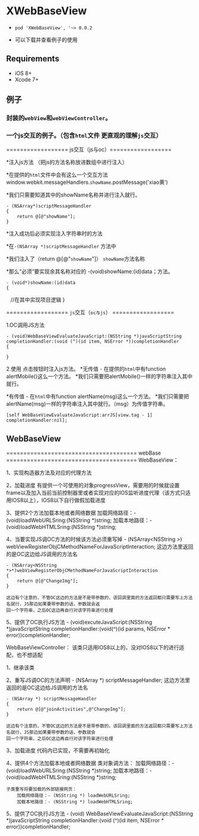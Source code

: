 # XWebBaseView




-   `pod 'XWebBaseView', '~> 0.0.2`

-  可以下载并查看例子的使用

## Requirements
- iOS 8+ 
- Xcode 7+

## 例子

### 封装的`webView`和`webViewController`。

### 一个js交互的例子。（包含`html`文件 更直观的理解`js`交互）


================== js交互（js与oc）==================


*注入js方法 （把js的方法名称放进数组中进行注入）

*在提供的`html`文件中会有这么一个交互方法 window.webkit.messageHandlers.`showName`.postMessage('xiao黄')

*我们只需要知道其中的showName名称并进行注入就行。

    - (NSArray*)scriptMessageHandler
    {
        return @[@"showName"];
    }
 



*注入成功后必须实现注入字符串时的方法

*在`-(NSArray *)scriptMessageHandler` 方法中

*我们注入了（return @[@"`showName`"]）  `showName`方法名称

*那么“必须”要实现余其名称对应的 -(void)showName:(id)data；方法。


    - (void*)showName:(id)data
    {
    //在其中实现项目逻辑
    }
 

================== `js`交互（`oc与js`） ==================


1.OC调用JS方法

    - (void)WebBaseViewEvaluateJavaScript:(NSString *)javaScriptString completionHandler:(void (^)(id item, NSError *))completionHandler
    {
        
    }

2.使用 点击按钮时注入js方法。
*无传值 - 在提供的`html`中有function alertMobile()这么一个方法。
*我们只需要把alertMobile()一样的字符串注入其中就行。

*有传值 - 在`html`中有function alertName(msg)这么一个方法。
*我们只需要把alertName(msg)一样的字符串注入其中就行。（msg）为传值字符串。

    [self WebBaseViewEvaluateJavaScript:arrJS[view.tag - 1] completionHandler:nil];
    
    
    
## WebBaseView    
====================================== webBase ======================================
WebBaseView：  

1、实现构造器方法及对应的代理方法

2、加载进度
    有提供一个可使用的对象progressView，需要用的时候就设置frame以及加入当前当前控制器里或者实现对应的IOS监听进度代理（该方式只适用IOS8以上），IOS8以下自行做假加载进度

3、提供2个方法加载本地或者网络数据
    加载网络路径：- (void)loadWebURLSring:(NSString *)string;
    加载本地路径：- (void)loadWebHTMLSring:(NSString *)string;

4、当要实现JS调OC方法的时候该方法必须重写掉
    - (NSArray<NSString *>*) webViewRegisterObjCMethodNameForJavaScriptInteraction;
    这边方法里返回的是OC这边给JS调用的方法名

    - (NSArray<NSString *>*)webViewRegisterObjCMethodNameForJavaScriptInteraction
    {
        return @[@"ChangeImg"];
    }

    这边有个注意的，不管OC这边的方法是不是带参数的，该回调里面的方法返回都只需要写上方法名就行，JS那边如果要带参数的话，参数就会返
    回一个字符串，之后OC这边再自行对该字符串进行处理

5、提供了OC执行JS方法
    - (void)excuteJavaScript:(NSString *)javaScriptString completionHandler:(void(^)(id params, NSError * error))completionHandler;
    
    


WebBaseViewController：
    该类只适用IOS8以上的，没对IOS8以下的进行适配，也不想适配

1、继承该类

2、重写JS调OC的方法声明
    - (NSArray *) scriptMessageHandler;
    这边方法里返回的是OC这边给JS调用的方法名
    
    - (NSArray *) scriptMessageHandler
    {
        return @[@"joinActivities",@"ChangeImg"];
    }

    这边有个注意的，不管OC这边的方法是不是带参数的，该回调里面的方法返回都只需要写上方法名就行，JS那边如果要带参数的话，参数就会
    回一个字符串，之后OC这边再自行对该字符串进行处理

3、加载进度
    代码内已实现，不需要再初始化

4、提供4个方法加载本地或者网络数据
    类对象调方法：
        加载网络路径：- (void)loadWebURLSring:(NSString *)string;
        加载本地路径：- (void)loadWebHTMLSring:(NSString *)string;

    子类重写将要加载的外部链接网页：
        加载网络路径：- (NSString *) loadWebURLSring;
        加载本地路径：- (NSString *) loadWebHTMLSring;

5、提供了OC执行JS方法
    - (void) WebBaseViewEvaluateJavaScript:(NSString *)javaScriptString completionHandler:(void (^)(id item, NSError * error))completionHandler;


